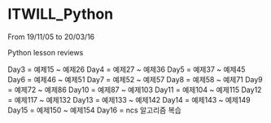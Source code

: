 # ITWILL_Python

From 19/11/05 to 20/03/16

Python lesson reviews


Day3 = 예제15 ~ 예제26
Day4 = 예제27 ~ 예제36
Day5 = 예제37 ~ 예제45
Day6 = 예제46 ~ 예제51
Day7 = 예제52 ~ 예제57
Day8 = 예제58 ~ 예제71
Day9 = 예제72 ~ 예제86
Day10 = 예제87 ~ 예제103
Day11 = 예제104 ~ 예제115
Day12 = 예제117 ~ 예제132
Day13 = 예제133 ~ 예제142
Day14 = 예제143 ~ 예제149
Day15 = 예제150 ~ 예제154
Day16 = ncs 알고리즘 복습
